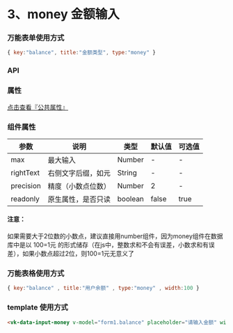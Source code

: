 # 3、money 金额输入

### 万能表单使用方式

```js
{ key:"balance", title:"金额类型", type:"money" }
```

### API

### 属性

[点击查看『公共属性』](https://vkdoc.fsq.pub/admin/components/0%E3%80%81public.html)

### 组件属性

| 参数             | 说明                           | 类型    | 默认值  | 可选值 |
|------------------|-------------------------------|---------|--------|-------|
| max            | 最大输入 | Number  | - | -  |
| rightText          | 右侧文字后缀，如元 | String  | - | - |
| precision   | 精度（小数点位数） | Number  | 2 | -  |
| readonly          | 原生属性，是否只读  | boolean|  false | true |

#### 注意：

如果需要大于2位数的小数点，建议直接用number组件，因为money组件在数据库中是以 100=1元 的形式储存（在js中，整数求和不会有误差，小数求和有误差），如果小数点超过2位，则100=1元无意义了

### 万能表格使用方式

```js
{ key:"balance" , title:"用户余额" , type:"money" , width:100 }
```


### template 使用方式
```html
<vk-data-input-money v-model="form1.balance" placeholder="请输入金额" width="300px"></vk-data-input-money>
```
